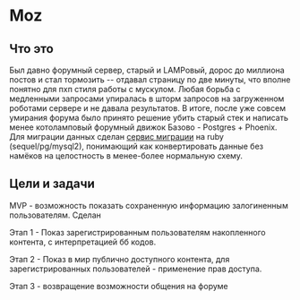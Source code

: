 # Moz

## Что это

Был давно форумный сервер, старый и LAMPовый, дорос до миллиона постов и стал тормозить -- отдавал страницу по две минуты, что вполне понятно для пхп стиля работы с мускулом. Любая борьба с медленными запросами упиралась в шторм запросов на загруженном роботами сервере и не давала результатов. В итоге, после уже совсем умирания форума было принято решение убить старый стек и написать менее котоламповый форумный движок Базово - Postgres + Phoenix. Для миграции данных сделан [сервис миграции](https://github.com/afa/moz_dup/) на ruby (sequel/pg/mysql2), понимающий как конвертировать данные без намёков на целостность в менее-более нормальную схему.

## Цели и задачи

MVP - возможность показать сохраненную информацию залогиненным пользователям. Сделан

Этап 1 - Показ зарегистрированным пользователям накопленного контента, с интерпретацией бб кодов.

Этап 2 - Показ в мир публично доступного контента, для зарегистрированных пользователей - применение прав доступа.

Этап 3 - возвращение возможности общения на форуме
